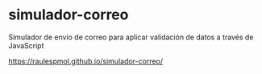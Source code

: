 # simulador-correo
Simulador de envío de correo para aplicar validación de datos a través de JavaScript

https://raulespmol.github.io/simulador-correo/
